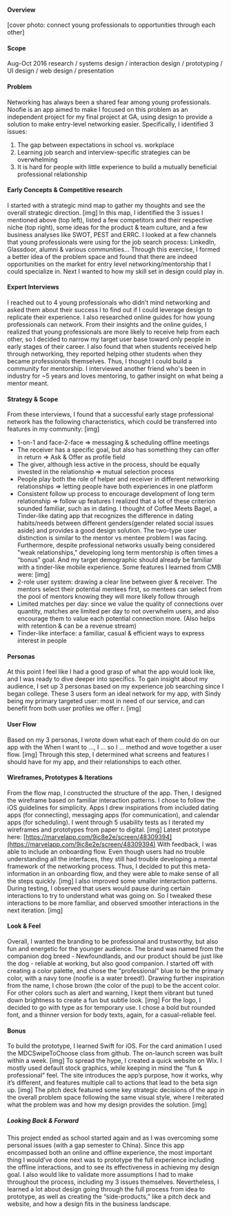 #### Overview
[cover photo: connect young professionals to opportunities through each other]
#### Scope
Aug-Oct 2016
research / systems design / interaction design / prototyping / UI design / web design / presentation
#### Problem
Networking has always been a shared fear among young professionals. Noofie is an app aimed to make I focused on this problem as an independent project for my final project at GA, using design to provide a solution to make entry-level networking easier.
Specifically, I identified 3 issues:
1.  The gap between expectations in school vs. workplace
2.  Learning job search and interview-specific strategies can be overwhelming
3.  It is hard for people with little experience to build a mutually beneficial professional relationship

#### Early Concepts & Competitive research
I started with a strategic mind map to gather my thoughts and see the overall strategic direction.
[img]
In this map, I identified the 3 issues I mentioned above (top left), listed a few competitors and their respective niche (top right), some ideas for the product & team culture, and a few business analyses like SWOT, PEST and ERRC. I looked at a few channels that young professionals were using for the job search process: LinkedIn, Glassdoor, alumni & various communities...
Through this exercise, I formed a better idea of the problem space and found that there are indeed opportunities on the market for entry level networking/mentorship that I could specialize in.
Next I wanted to how my skill set in design could play in.
#### Expert Interviews
I reached out to 4 young professionals who didn’t mind networking and asked them about their success l to find out if I could leverage design to replicate their experience. I also researched online guides for how young professionals can network.
From their insights and the online guides, I realized that young professionals are more likely to receive help from each other, so I decided to narrow my target user base toward only people in early stages of their career.
I also found that when students received help through networking, they reported helping other students when they became professionals themselves. Thus, I thought I could build a community for mentorship. I interviewed another friend who's been in industry for ~5 years and loves mentoring, to gather insight on what being a mentor meant.
#### Strategy & Scope
From these interviews, I found that a successful early stage professional network has the following characteristics, which could be transferred into features in my community:
[img]
-   1-on-1 and face-2-face => messaging & scheduling offline meetings
-   The receiver has a specific goal, but also has something they can offer in return => Ask & Offer as profile field
-   The giver, although less active in the process, should be equally invested in the relationship => mutual selection process
-   People play both the role of helper and receiver in different networking relationships => letting people have both experiences in one platform
-   Consistent follow up process to encourage development of long term relationship => follow up features
I realized that a lot of these criterion sounded familiar, such as in dating.
I thought of Coffee Meets Bagel, a Tinder-like dating app that recognizes the difference in dating habits/needs between different genders(gender related social issues aside) and provides a good design solution.
The two-type user distinction is similar to the mentor vs mentee problem I was facing. Furthermore, despite professional networks usually being considered "weak relationships," developing long term mentorship is often times a “bonus” goal. And my target demographic should already be familiar with a tinder-like mobile experience.
Some features I learned from CMB were:
[img]
-   2-role user system: drawing a clear line between giver & receiver. The mentors select their potential mentees first, so mentees can select from the pool of mentors knowing they will more likely follow through
-   Limited matches per day: since we value the quality of connections over quantity, matches are limited per day to not overwhelm users, and also encourage them to value each potential connection more. (Also helps with retention & can be a revenue stream)
-   Tinder-like interface: a familiar, casual & efficient ways to express interest in people
#### Personas
At this point I feel like I had a good grasp of what the app would look like, and I was ready to dive deeper into specifics.
To gain insight about my audience, I set up 3 personas based on my experience job searching since I began college. These 3 users form an ideal network for my app, with Sindy being my primary targeted user: most in need of our service, and can benefit from both user profiles we offer r.
[img]
#### User Flow
Based on my 3 personas, I wrote down what each of them could do on our app with the
When I want to …, I … so I ...
method and wove together a user flow.
[img]
Through this step, I determined what screens and features I should have for my app, and their relationships to each other.
#### Wireframes, Prototypes & Iterations
From the flow map, I constructed the structure of the app. Then, I designed the wireframe based on familiar interaction patterns. I chose to follow the iOS guidelines for simplicity. Apps I drew inspirations from included dating apps (for connecting), messaging apps (for communication), and calendar apps (for scheduling).
I went through 5 usability tests as I iterated my wireframes and prototypes from paper to digital.
[img]
Latest prototype here: [https://marvelapp.com/9ic8e2e/screen/48309394](https://marvelapp.com/9ic8e2e/screen/48309394)
With feedback, I was able to include an onboarding flow. Even though users had no trouble understanding all the interfaces, they still had trouble developing a mental framework of the networking process. Thus, I decided to put this meta-information in an onboarding flow, and they were able to make sense of all the steps quickly.
[img]
I also improved some smaller interaction patterns. During testing, I observed that users would pause during certain interactions to try to understand what was going on. So I tweaked these interactions to be more familiar, and observed smoother interactions in the next iteration.
[img]
#### Look & Feel
Overall, I wanted the branding to be professional and trustworthy, but also fun and energetic for the younger audience. The brand was named from the companion dog breed - Newfoundlands, and our product should be just like the dog - reliable at working, but also good companion.
I started off with creating a color palette, and chose the "professional" blue to be the primary color, with a navy tone (noofie is a water breed!). Drawing further inspiration from the name, I chose brown (the color of the pup) to be the accent color. For other colors such as alert and warning, I kept them vibrant but tuned down brightness to create a fun but subtle look.
[img]
For the logo, I decided to go with type as for temporary use. I chose a bold but rounded font, and a thinner version for body texts, again, for a casual-reliable feel.
#### Bonus
To build the prototype, I learned Swift for iOS. For the card animation I used the MDCSwipeToChoose class from github. The on-launch screen was built within a week.
[img]
To spread the hype, I created a quick website on Wix. I mostly used default stock graphics, while keeping in mind the “fun & professional” feel. The site introduces the app’s purpose, how it works, why it’s different, and features multiple call to actions that lead to the beta sign up.
[img]
The pitch deck featured some key strategic decisions of the app in the overall problem space following the same visual style, where I reiterated what the problem was and how my design provides the solution.
[img]
##### Looking Back & Forward
This project ended as school started again and as I was overcoming some personal issues (with a gap semester to China).
Since this app encompassed both an online and offline experience, the most important thing I would’ve done next was to prototype the full experience including the offline interactions, and to see its effectiveness in achieving my design goal. I also would like to validate more assumptions I had to make throughout the process, including my 3 issues themselves.
Nevertheless, I learned a lot about design going through the full process from idea to prototype, as well as creating the “side-products,” like a pitch deck and website, and how a design fits in the business landscape.
